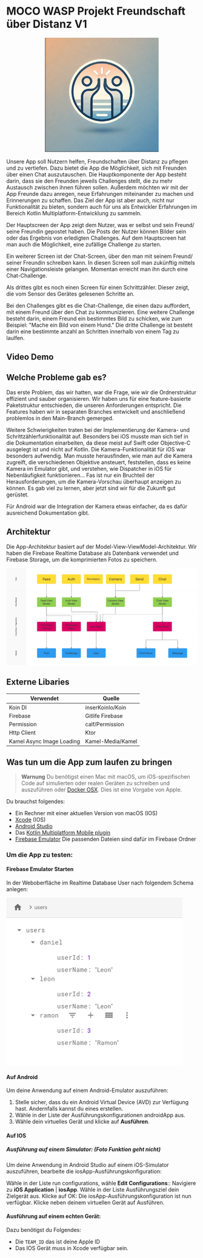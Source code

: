 # MOCO WASP Projekt Freundschaft über Distanz V1

<p align="center">
  <img src="https://github.com/DrProNoob/MOCO-Wasp/blob/main/gitAsstets/image.png" alt="Logo" width="300" />
</p>

Unsere App soll Nutzern helfen, Freundschaften über Distanz zu pflegen und zu vertiefen. Dazu bietet die App die Möglichkeit, sich mit Freunden über einen Chat auszutauschen. Die Hauptkomponente der App besteht darin, dass sie den Freunden jeweils Challenges stellt, die zu mehr Austausch zwischen ihnen führen sollen. Außerdem möchten wir mit der App Freunde dazu anregen, neue Erfahrungen miteinander zu machen und Erinnerungen zu schaffen. Das Ziel der App ist aber auch, nicht nur Funktionalität zu bieten, sondern auch für uns als Entwickler Erfahrungen im Bereich Kotlin Multiplatform-Entwicklung zu sammeln.

Der Hauptscreen der App zeigt dem Nutzer, was er selbst und sein Freund/ seine Freundin gepostet haben. Die Posts der Nutzer können Bilder sein oder das Ergebnis von erledigten Challenges. Auf dem Hauptscreen hat man auch die Möglichkeit, eine zufällige Challenge zu starten.

Ein weiterer Screen ist der Chat-Screen, über den man mit seinem Freund/ seiner Freundin schreiben kann. In diesen Screen soll man zukünftig mittels einer Navigationsleiste gelangen. Momentan erreicht man ihn durch eine Chat-Challenge.

Als drittes gibt es noch einen Screen für einen Schrittzähler. Dieser zeigt, die vom Sensor des Gerätes gelesenen Schritte an.

Bei den Challenges gibt es die Chat-Challenge, die einen dazu auffordert, mit einem Freund über den Chat zu kommunizieren. Eine weitere Challenge besteht darin, einem Freund ein bestimmtes Bild zu schicken, wie zum Beispiel: "Mache ein Bild von einem Hund." Die dritte Challenge ist besteht darin eine bestimmte anzahl an Schritten innerhalb von einem Tag zu laulfen.


## Video Demo

## Welche Probleme gab es?
Das erste Problem, das wir hatten, war die Frage, wie wir die Ordnerstruktur effizient und sauber organisieren. Wir haben uns für eine feature-basierte Paketstruktur entschieden, die unseren Anforderungen entspricht. Die Features haben wir in separaten Branches entwickelt und anschließend problemlos in den Main-Branch gemerged.

Weitere Schwierigkeiten traten bei der Implementierung der Kamera- und Schrittzählerfunktionalität auf. Besonders bei iOS musste man sich tief in die Dokumentation einarbeiten, da diese meist auf Swift oder Objective-C ausgelegt ist und nicht auf Kotlin. Die Kamera-Funktionalität für iOS war besonders aufwendig. Man musste herausfinden, wie man auf die Kamera zugreift, die verschiedenen Objektive ansteuert, feststellen, dass es keine Kamera im Emulator gibt, und verstehen, wie Dispatcher in iOS für Nebenläufigkeit funktionieren... Fas ist nur ein Bruchteil der Herausforderungen, um die Kamera-Vorschau überhaupt anzeigen zu können. Es gab viel zu lernen, aber jetzt sind wir für die Zukunft gut gerüstet.

Für Android war die Integration der Kamera etwas einfacher, da es dafür ausreichend Dokumentation gibt.


## Architektur
Die App-Architektur basiert auf der Model-View-ViewModel-Architektur. Wir haben die Firebase Realtime Database als Datenbank verwendet und Firebase Storage, um die komprimierten Fotos zu speichern.

![ArchitekturImage](https://github.com/DrProNoob/MOCO-Wasp/blob/main/gitAsstets/Architektur.jpg)


## Externe Libaries
|      Verwendet     |     Quelle   |
| ------------- | ------------- |
|  Koin DI  |    inserKoinIo/Koin   |
|  Firebase  | Gitlife Firebase |
|  Permission   | calf/Permission |
|  Http Client  | Ktor  |
|  Kamel Async Image Loading   | Kamel-Media/Kamel|

## Was tun um die App zum laufen zu bringen
> **Warnung**
> Du benötigst einen Mac mit macOS, um iOS-spezifischen Code auf simulierten oder realen Geräten zu schreiben und auszuführen oder [Docker OSX](https://github.com/sickcodes/Docker-OSX).
> Dies ist eine Vorgabe von Apple.

Du brauchst folgendes:

* Ein Rechner mit einer aktuellen Version von macOS (IOS)
* [Xcode](https://apps.apple.com/us/app/xcode/id497799835) (IOS)
* [Android Studio](https://developer.android.com/studio)
* Das [Kotlin Multiplatform Mobile plugin](https://plugins.jetbrains.com/plugin/14936-kotlin-multiplatform-mobile)
* [Firebase Emulator](https://firebase.google.com/docs/emulator-suite) Die passenden Dateien sind dafür im Firebase Ordner

### Um die App zu testen:
#### Firebase Emulator Starten
In der Weboberfläche im Realtime Database User nach folgendem Schema anlegen:

![UserSchema](https://github.com/DrProNoob/MOCO-Wasp/blob/main/gitAsstets/userSchema.png)

#### Auf Android
Um deine Anwendung auf einem Android-Emulator auszuführen:

1. Stelle sicher, dass du ein Android Virtual Device (AVD) zur Verfügung hast. Andernfalls kannst du eines erstellen.
2. Wähle in der Liste der Ausführungskonfigurationen androidApp aus.
3. Wähle dein virtuelles Gerät und klicke auf **Ausführen**.

#### Auf IOS
##### Ausführung auf einem Simulator: (Foto Funktion geht nicht)
Um deine Anwendung in Android Studio auf einem iOS-Simulator auszuführen, bearbeite die iosApp-Ausführungskonfiguration:

Wähle in der Liste run configurations, wähle **Edit Configurations**::
Navigiere zu **iOS Application** | **iosApp**.
Wähle in der Liste Ausführungsziel dein Zielgerät aus. Klicke auf OK:
Die iosApp-Ausführungskonfiguration ist nun verfügbar. Klicke neben deinem virtuellen Gerät auf Ausführen.

#### Ausführung auf einem echten Gerät:
Dazu benötigst du Folgendes:

* Die `TEAM_ID` das ist deine Apple ID
* Das IOS Gerät muss in Xcode verfügbar sein.



